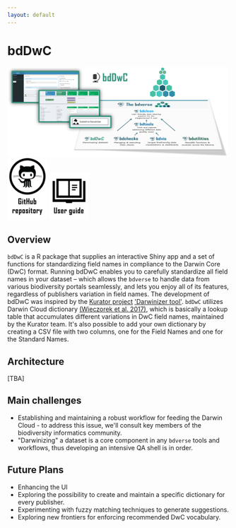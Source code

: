 ```yaml
---
layout: default
---
```


# bdDwC
 <img src="assets/images/bdDwC_bdverse.png" alt="bdDwC in the bdverse" width="500"/>
<a href="https://github.com/bd-R/bdDwC" target="_blank"><img src="assets/images/github_repo.png" alt="bdDwC GitHub repository" title= "Open repository" width="90"/></a>
   <a href="https://bd-r.github.io/bdDwC-guide/" target="_blank"><img src="assets/images/user_guide.png" alt="bdDwC user guide" title= "Open user guide" width="90"/></a>

## Overview
`bdDwC` is a R package that supplies an interactive Shiny app and a set of functions for standardizing field names in compliance to the Darwin Core (DwC) format. Running bdDwC enables you to carefully standardize all field names in your dataset – which allows the `bdverse` to handle data from various biodiversity portals seamlessly, and lets you enjoy all of its features, regardless of publishers variation in field names.
The development of bdDwC was inspired by the <a href="http://kurator.acis.ufl.edu/kurator-web/" target="_blank">Kurator project</a> <a href="https://github.com/kurator-org/kurator-validation/wiki/CSV-File-Darwinizer" target="_blank">'Darwinizer tool'</a>. `bdDwC` utilizes Darwin Cloud dictionary <a href="https://doi.org/10.3897/tdwgproceedings.1.20486" target="_blank">(Wieczorek et al. 2017)</a>, which is basically a lookup table that accumulates different variations in DwC field names, maintained by the Kurator team. It's also possible to add your own dictionary by creating a CSV file with two columns, one for the Field Names and one for the Standard Names.

## Architecture

[TBA]

## Main challenges

* Establishing and maintaining a robust workflow for feeding the Darwin Cloud - to address this issue, we'll consult key members of the biodiversity informatics community.
* "Darwinizing" a dataset is a core component in any `bdverse` tools and workflows, thus developing an intensive QA shell is in order.

## Future Plans

* Enhancing the UI
* Exploring the possibility to create and maintain a specific dictionary for every publisher.
* Experimenting with fuzzy matching techniques to generate suggestions.
* Exploring new frontiers for enforcing recommended DwC vocabulary.



